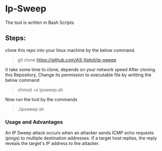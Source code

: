 # Ip-Sweep
The tool is written in Bash Scripts

## Steps:
clone this repo into your linux machine by the below command.

> git clone https://github.com/AS-Xploit/ip-sweep

It take some time to clone, depends on your network speed
After cloning this Repository, Change its permission to executable file by writting the below command

> chmod +x ipsweep.sh

Now run the tool by the commands

> ./ipsweep.sh


### Usage and Advantages
An IP Sweep attack occurs when an attacker sends ICMP echo requests (pings) to multiple destination addresses.
If a target host replies, the reply reveals the target's IP address to the attacker.
